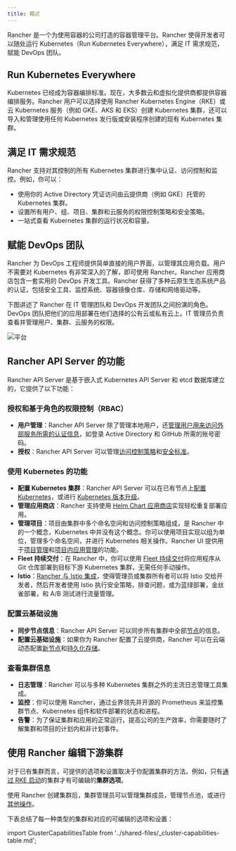 ```yaml
---
title: 概述
---
```


Rancher 是一个为使用容器的公司打造的容器管理平台。Rancher 使得开发者可以随处运行 Kubernetes（Run Kubernetes Everywhere），满足 IT 需求规范，赋能 DevOps 团队。

## Run Kubernetes Everywhere

Kubernetes 已经成为容器编排标准。现在，大多数云和虚拟化提供商都提供容器编排服务。Rancher 用户可以选择使用 Rancher Kubernetes Engine（RKE）或云 Kubernetes 服务（例如 GKE、AKS 和 EKS）创建 Kubernetes 集群，还可以导入和管理使用任何 Kubernetes 发行版或安装程序创建的现有 Kubernetes 集群。

## 满足 IT 需求规范

Rancher 支持对其控制的所有 Kubernetes 集群进行集中认证、访问控制和监控。例如，你可以：

- 使用你的 Active Directory 凭证访问由云提供商（例如 GKE）托管的 Kubernetes 集群。
- 设置所有用户、组、项目、集群和云服务的权限控制策略和安全策略。
- 一站式查看 Kubernetes 集群的运行状况和容量。

## 赋能 DevOps 团队

Rancher 为 DevOps 工程师提供简单直接的用户界面，以管理其应用负载。用户不需要对 Kubernetes 有非常深入的了解，即可使用 Rancher。Rancher 应用商店包含一套实用的 DevOps 开发工具。Rancher 获得了多种云原生生态系统产品的认证，包括安全工具、监控系统、容器镜像仓库、存储和网络驱动等。

下图讲述了 Rancher 在 IT 管理团队和 DevOps 开发团队之间扮演的角色。DevOps 团队把他们的应用部署在他们选择的公有云或私有云上。IT 管理员负责查看并管理用户、集群、云服务的权限。

![平台](/img/platform.png)

## Rancher API Server 的功能

Rancher API Server 是基于嵌入式 Kubernetes API Server 和 etcd 数据库建立的，它提供了以下功能：

### 授权和基于角色的权限控制（RBAC）

- **用户管理**：Rancher API Server 除了管理本地用户，还[管理用户用来访问外部服务所需的认证信息](../how-to-guides/new-user-guides/authentication-permissions-and-global-configuration/authentication-config/authentication-config.md)，如登录 Active Directory 和 GitHub 所需的账号密码。
- **授权**：Rancher API Server 可以管理[访问控制策略](../how-to-guides/new-user-guides/authentication-permissions-and-global-configuration/manage-role-based-access-control-rbac/manage-role-based-access-control-rbac.md)和[安全标准](../how-to-guides/new-user-guides/authentication-permissions-and-global-configuration/pod-security-standards.md)。

### 使用 Kubernetes 的功能

- **配置 Kubernetes 集群**：Rancher API Server 可以在已有节点上[配置 Kubernetes](../how-to-guides/new-user-guides/kubernetes-clusters-in-rancher-setup/kubernetes-clusters-in-rancher-setup.md)，或进行 [Kubernetes 版本升级](installation-and-upgrade/upgrade-and-roll-back-kubernetes.md)。
- **管理应用商店**：Rancher 支持使用 [Helm Chart 应用商店](../how-to-guides/new-user-guides/helm-charts-in-rancher/helm-charts-in-rancher.md)实现轻松重复部署应用。
- **管理项目**：项目由集群中多个命名空间和访问控制策略组成，是 Rancher 中的一个概念，Kubernetes 中并没有这个概念。你可以使用项目实现以组为单位，管理多个命名空间，并进行 Kubernetes 相关操作。Rancher UI 提供用于[项目管理](../how-to-guides/advanced-user-guides/manage-projects/manage-projects.md)和[项目内应用管理](../how-to-guides/new-user-guides/kubernetes-resources-setup/kubernetes-resources-setup.md)的功能。
- **Fleet 持续交付**：在 Rancher 中，你可以使用 [Fleet 持续交付](../integrations-in-rancher/fleet/fleet.md)将应用程序从 Git 仓库部署到目标下游 Kubernetes 集群，无需任何手动操作。
- **Istio**：[Rancher 与 Istio 集成](../integrations-in-rancher/istio/istio.md)，使得管理员或集群所有者可以将 Istio 交给开发者，然后开发者使用 Istio 执行安全策略，排查问题，或为蓝绿部署，金丝雀部署，和 A/B 测试进行流量管理。

### 配置云基础设施

- **同步节点信息**：Rancher API Server 可以同步所有集群中全部[节点](../how-to-guides/new-user-guides/manage-clusters/nodes-and-node-pools.md)的信息。
- **配置云基础设施**：如果你为 Rancher 配置了云提供商，Rancher 可以在云端动态配置[新节点](../how-to-guides/new-user-guides/launch-kubernetes-with-rancher/use-new-nodes-in-an-infra-provider/use-new-nodes-in-an-infra-provider.md)和[持久化存储](../how-to-guides/new-user-guides/manage-clusters/create-kubernetes-persistent-storage/create-kubernetes-persistent-storage.md)。

### 查看集群信息

- **日志管理**：Rancher 可以与多种 Kubernetes 集群之外的主流日志管理工具集成。
- **监控**：你可以使用 Rancher，通过业界领先并开源的 Prometheus 来监控集群节点、Kubernetes 组件和软件部署的状态和进程。
- **告警**：为了保证集群和应用的正常运行，提高公司的生产效率，你需要随时了解集群和项目的计划内和非计划事件。

## 使用 Rancher 编辑下游集群

对于已有集群而言，可提供的选项和设置取决于你配置集群的方法。例如，只有[通过 RKE 启动](../how-to-guides/new-user-guides/launch-kubernetes-with-rancher/launch-kubernetes-with-rancher.md)的集群才有可编辑的**集群选项**。

使用 Rancher 创建集群后，集群管理员可以管理集群成员，管理节点池，或进行[其他操作](../reference-guides/cluster-configuration/cluster-configuration.md)。

下表总结了每一种类型的集群和对应的可编辑的选项和设置：

import ClusterCapabilitiesTable from '../shared-files/_cluster-capabilities-table.md';

<ClusterCapabilitiesTable />
